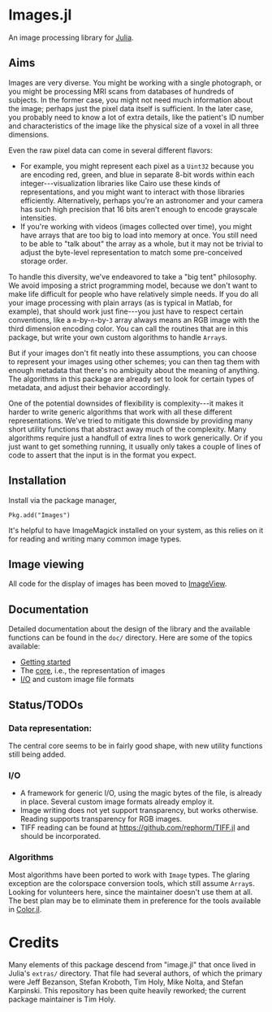 # Images.jl

An image processing library for [Julia](http://julialang.org/).

## Aims

Images are very diverse.
You might be working with a single photograph, or you
might be processing MRI scans from databases of hundreds of subjects.
In the
former case, you might not need much information about the image; perhaps just
the pixel data itself is sufficient.
In the later case, you probably need to
know a lot of extra details, like the patient's ID number and characteristics of
the image like the physical size of a voxel in all three dimensions.

Even the raw pixel data can come in several different flavors:
- For example, you might represent each pixel as a `Uint32` because you are encoding red, green, and blue in separate 8-bit words within each integer---visualization libraries like Cairo use these kinds of representations, and you might want to interact with those libraries efficiently.
Alternatively, perhaps you're an astronomer and your camera has such high precision that 16 bits aren't enough to encode grayscale intensities.
- If you're working with videos (images collected over time), you might have arrays that are too big to load into memory at once.
You still need to be able to "talk about" the array as a whole, but it may not be trivial to adjust the byte-level representation to match some pre-conceived storage order.

To handle this diversity, we've endeavored to take a "big tent" philosophy.
We avoid imposing a strict programming model, because we don't want to make life
difficult for people who have relatively simple needs.
If you do all your image
processing with plain arrays (as is typical in Matlab, for example), that should
work just fine---you just have to respect certain conventions, like a
`m`-by-`n`-by-`3` array always means an RGB image with the third dimension
encoding color.
You can call the routines that are in this package, but write
your own custom algorithms to handle `Array`s.

But if your images don't fit neatly into these assumptions, you can choose to
represent your images using other schemes; you can then tag them with enough
metadata that there's no ambiguity about the meaning of anything.
The algorithms
in this package are already set to look for certain types of metadata, and
adjust their behavior accordingly.

One of the potential downsides of flexibility is complexity---it makes it harder
to write generic algorithms that work with all these different representations.
We've tried to mitigate this downside by providing many short utility functions
that abstract away much of the complexity.
Many algorithms require just a
handfull of extra lines to work generically.
Or if you just want to get
something running, it usually only takes a couple of lines of code to assert
that the input is in the format you expect.

## Installation

Install via the package manager,

```
Pkg.add("Images")
```

It's helpful to have ImageMagick installed on your system, as this relies on it for reading and writing many common image types.

## Image viewing

All code for the display of images has been moved to [ImageView](https://github.com/timholy/ImageView.jl).

## Documentation ##

Detailed documentation about the design of the library
and the available functions
can be found in the `doc/` directory. Here are some of the topics available:

- [Getting started](doc/usage.md)
- The [core](doc/core.md), i.e., the representation of images
- [I/O](doc/extendingIO.md) and custom image file formats

## Status/TODOs

### Data representation:

The central core seems to be in fairly good shape, with new utility functions still being added.

### I/O

- A framework for generic I/O,
  using the magic bytes of the file,
  is already in place. Several custom image formats already employ it.
- Image writing does not yet support transparency, but works otherwise. Reading supports transparency for RGB images.
- TIFF reading can be found at https://github.com/rephorm/TIFF.jl
  and should be incorporated.

### Algorithms

Most algorithms have been ported to work with `Image` types.
The glaring
exception are the colorspace conversion tools, which still assume `Array`s.
Looking for volunteers here,
since the maintainer doesn't use them at all.
The best plan may be to eliminate them in preference for the tools available in [Color.jl](https://github.com/JuliaLang/Color.jl).

# Credits

Many elements of this package descend from "image.jl"
that once lived in Julia's `extras/` directory.
That file had several authors, of which the primary were
Jeff Bezanson, Stefan Kroboth, Tim Holy, Mike Nolta, and Stefan Karpinski.
This repository has been quite heavily reworked;
the current package maintainer is Tim Holy.

